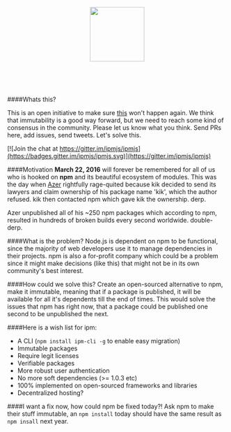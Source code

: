 <p>
  <img height="50" src="data:image/png;base64,iVBORw0KGgoAAAANSUhEUgAAAAEAAAABCAQAAAC1HAwCAAAAC0lEQVR4nGNiYAAAAAkAAxkR2eQAAAAASUVORK5CYII=">
</p>
<p align="center">
  <img height="125" src="https://raw.githubusercontent.com/ipmjs/logos/master/logo.gif">
  <p>
    <img height="50" src="data:image/png;base64,iVBORw0KGgoAAAANSUhEUgAAAAEAAAABCAQAAAC1HAwCAAAAC0lEQVR4nGNiYAAAAAkAAxkR2eQAAAAASUVORK5CYII=">
  </p>
</p>

####Whats this?

This is an open initiative to make sure [this](https://medium.com/@azerbike/i-ve-just-liberated-my-modules-9045c06be67c#.8b8cid7h0) won't happen again. We think that immutability is a good way forward, but we need to reach some kind of consensus in the community. Please let us know what you think. Send PRs here, add issues, send tweets. Let's solve this.

[![Join the chat at https://gitter.im/ipmjs/ipmjs](https://badges.gitter.im/ipmjs/ipmjs.svg)](https://gitter.im/ipmjs/ipmjs)

####Motivation
__March 22, 2016__ will forever be remembered for all of us who is hooked on __npm__ and its beautiful ecosystem of modules. This was the day when [Azer](https://twitter.com/azerbike) rightfully rage-quited because kik decided to send its lawyers and claim ownership of his package name 'kik', which the author refused. kik then contacted npm which gave kik the ownership. derp.

Azer unpublished all of his ~250 npm packages which according to npm, resulted in hundreds of broken builds every second worldwide. double-derp.

####What is the problem?
Node.js is dependent on npm to be functional, since the majority of web developers use it to manage dependencies in their projects. npm is also a for-profit company which could be a problem since
it might make decisions (like this) that might not be in its own community's best interest.

####How could we solve this?
Create an open-sourced alternative to npm,  make it immutable, meaning that
if a package is published, it will be available for all it's dependents till the end of times. This would solve the issues that npm has right now, that a package could be published one second to be unpublished the next.

####Here is a wish list for ipm:
- A CLI (`npm install ipm-cli -g` to enable easy migration)
- Immutable packages
- Require legit licenses
- Verifiable packages
- More robust user authentication
- No more soft dependencies (>= 1.0.3 etc)
- 100% implemented on open-sourced frameworks and libraries
- Decentralized hosting?

####I want a fix now, how could npm be fixed today?!
Ask npm to make their stuff immutable, an `npm install` today should have the same result as `npm insall` next year. 
